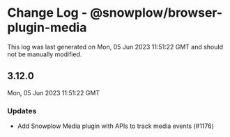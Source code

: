 # Change Log - @snowplow/browser-plugin-media

This log was last generated on Mon, 05 Jun 2023 11:51:22 GMT and should not be manually modified.

## 3.12.0
Mon, 05 Jun 2023 11:51:22 GMT

### Updates

- Add Snowplow Media plugin with APIs to track media events (#1176)

